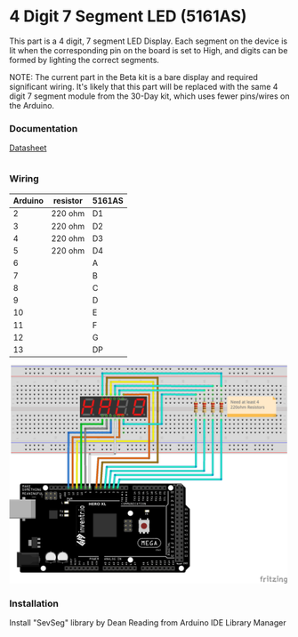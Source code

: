 # 4 Digit 7 Segment LED (5161AS)

This part is a 4 digit, 7 segment LED Display.  Each segment on the device is lit when the corresponding pin
on the board is set to High, and digits can be formed by lighting the correct segments.

NOTE: The current part in the Beta kit is a bare display and required significant wiring.  It's likely that this part will be replaced with the same 4 digit 7 segment module from the 30-Day kit, which uses fewer pins/wires on the Arduino.

### Documentation
[Datasheet](http://www.xlitx.com/datasheet/5161AS.pdf)

```
```

### Wiring
| Arduino | resistor | 5161AS |
| -- | -- | -- |
| 2 | 220 ohm | D1 |
| 3 | 220 ohm | D2 |
| 4 | 220 ohm | D3 |
| 5 | 220 ohm | D4 |
| 6 | | A |
| 7 | | B |
| 8 | | C |
| 9 | | D |
| 10 | | E |
| 11 | | F |
| 12 | | G |
| 13 | | DP |

<img src="4Digit7Segment.png" width="500">

### Installation
Install "SevSeg" library by Dean Reading from Arduino IDE Library Manager
